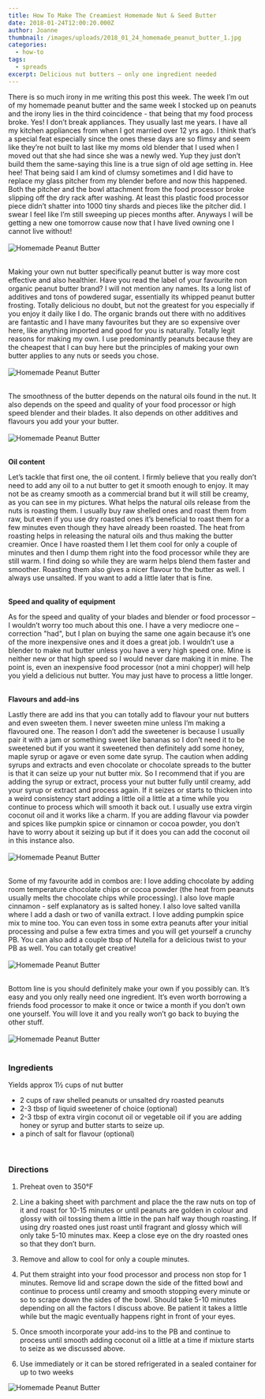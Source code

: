 ```yaml
---
title: How To Make The Creamiest Homemade Nut & Seed Butter
date: 2018-01-24T12:00:20.000Z
author: Joanne
thumbnail: /images/uploads/2018_01_24_homemade_peanut_butter_1.jpg
categories:
  - how-to
tags:
  - spreads
excerpt: Delicious nut butters – only one ingredient needed
---
```


There is so much irony in me writing this post this week. The week I’m out of my homemade peanut butter and the same week I stocked up on peanuts and the irony lies in the third coincidence - that being that my food process broke. Yes! I don’t break appliances. They usually last me years.  I have all my kitchen appliances from when I got married over 12 yrs ago. I think that’s a special feat especially since the ones these days are so flimsy and seem like they’re not built to last like my moms old blender that I used when I moved out that she had since she was a newly wed. Yup they just don’t build them the same-saying this line is a true sign of old age setting in. Hee hee! That being said I am kind of clumsy sometimes and I did have to replace my glass pitcher from my blender before and now this happened. Both the pitcher and the bowl attachment from the food processor broke slipping off the dry rack after washing. At least this plastic food processor piece didn’t shatter into 1000 tiny shards and pieces like the pitcher did. I swear I  feel like I’m still sweeping up pieces months after. Anyways I will be getting a new one tomorrow cause now that I have lived owning one I cannot live without!
<br>
<br>
![Homemade Peanut Butter](/images/uploads/2018_01_24_homemade_peanut_butter_2.jpg)
<br>
<br>

Making your own nut butter specifically peanut butter is way more cost effective and also healthier. Have you read the label of your favourite non organic peanut butter brand? I will not mention any names. Its a long list of additives and tons of powdered sugar, essentially its whipped peanut butter frosting.  Totally delicious no doubt,  but not the greatest for you especially if you enjoy it daily like I do. The organic brands out there with no additives are fantastic and I have many favourites but they are so expensive over here, like anything imported and good for you is naturally. Totally legit reasons for making my own. I use predominantly peanuts because they are the cheapest that I can buy here but the principles of making your own butter applies to any nuts or seeds you chose.
<br>
<br>
![Homemade Peanut Butter](/images/uploads/2018_01_24_homemade_peanut_butter_3.jpg)
<br>
<br>

The smoothness of the butter depends on the natural oils found in the nut. It also depends on the speed and quality of your food processor or high speed blender and their blades. It also depends on other additives and flavours you add your your butter.
<br>
<br>
![Homemade Peanut Butter](/images/uploads/2018_01_24_homemade_peanut_butter_4.jpg)
<br>
<br>

**Oil content**

Let’s tackle that first one, the oil content. I firmly believe that you really don’t need to add any oil to a nut butter to get it smooth enough to enjoy.  It may not be as creamy smooth as a commercial brand but it will still be creamy, as you can see in my pictures.  What helps the natural oils release from the nuts is roasting them.  I usually buy raw shelled ones and roast them from raw, but even if you use dry roasted ones it’s beneficial to roast them for a few minutes even though they have already  been roasted. The heat from roasting helps in releasing the natural oils and thus making the butter creamier.  Once I have roasted them I let them cool for only a couple of minutes and then I dump them right into the food processor while they are still warm. I find doing so while they are warm helps blend them faster and smoother. Roasting them also gives a nicer flavour to the butter as well. I always use unsalted. If you want to add a little later that is fine.
<br>
<br>

**Speed and quality of equipment**

As for the speed and quality of your blades and blender or food processor – I wouldn’t worry too much about this one. I have a very mediocre one – correction "had", but I plan on buying the same one again because it’s one of the more inexpensive ones and it does a great job. I wouldn’t use a blender to make nut butter unless you have a very high speed one. Mine is neither new or that high speed so I would never dare making it in mine.  The point is, even an inexpensive food processor (not a mini chopper) will help you yield a delicious nut butter. You may just have to process a little longer.
<br>
<br>

**Flavours and add-ins**

Lastly there are add ins that you can totally add to flavour your nut butters and even sweeten them. I never sweeten mine unless I’m making a flavoured one.  The reason I don’t add the sweetener is because I usually pair it with a jam or something sweet like bananas so I don’t need it to be sweetened but if you want it sweetened then definitely add some honey, maple syrup or agave or even some date syrup.  The caution when adding syrups and extracts and even chocolate or chocolate spreads to the butter is that it can seize up your nut butter mix. So I recommend that if you are adding the syrup or extract, process your nut butter fully until creamy, add your syrup or extract and process again. If it seizes or starts to thicken into a weird consistency start adding a little oil a little at a time while you continue to process which will smooth it back out.  I usually use extra virgin coconut oil and it works like a charm. If you are adding flavour via powder and spices like pumpkin spice or cinnamon or cocoa powder, you don’t have to worry about it seizing up but if it does you can add the coconut oil in this instance also.
<br>
<br>
![Homemade Peanut Butter](/images/uploads/2018_01_24_homemade_peanut_butter_5.jpg)
<br>
<br>

Some of my favourite add in combos are: I love adding chocolate by adding room temperature chocolate chips or cocoa powder (the heat from peanuts usually melts the chocolate chips while processing).
I also love maple cinnamon - self explanatory as is salted honey. I also love salted vanilla where I add a dash or two of vanilla extract.  I love adding pumpkin spice mix to mine too. You can even toss in some extra peanuts after your initial processing and pulse a few extra times and you will get yourself a crunchy PB. You can also add a couple tbsp of Nutella for a delicious twist to your PB as well. You can totally get creative!
<br>
<br>
![Homemade Peanut Butter](/images/uploads/2018_01_24_homemade_peanut_butter_6.jpg)
<br>
<br>

Bottom line is you should definitely make your own if you possibly can. It’s easy and you only really need one ingredient.  It’s even worth borrowing a friends food processor to make it once or twice a month if you don’t own one yourself. You will love it and you really won’t go back to buying the other stuff.
<br>
<br>
![Homemade Peanut Butter](/images/uploads/2018_01_24_homemade_peanut_butter_7.jpg)
<br>
<br>

### Ingredients
Yields approx 1&frac12; cups of nut butter

* 2 cups of raw shelled peanuts or unsalted dry roasted peanuts
* 2-3 tbsp of liquid sweetener of choice (optional)
* 2-3 tbsp of extra virgin coconut oil or vegetable oil if you are adding honey or syrup and butter starts to seize up.
* a pinch of salt for flavour (optional)
<br>

### Directions

1. Preheat oven to 350&deg;F

1. Line a baking sheet with parchment and place the the raw nuts on top of it and roast for 10-15 minutes or until peanuts are golden in colour and glossy with oil tossing them a little in the pan half way though roasting. If using dry roasted ones just roast until fragrant and glossy which will only take 5-10 minutes max.  Keep a close eye on the dry roasted ones so that they don’t burn.

1. Remove and allow to cool for only a couple minutes.

1. Put them straight into your food processor and process non stop for 1 minutes. Remove lid and scrape down the side of the fitted bowl and continue to process until creamy and smooth stopping every minute or so to scrape down the sides of the bowl. Should take 5-10 minutes depending on all the factors I discuss above. Be patient it takes a little while but the magic eventually happens right in front of your eyes.

1. Once smooth incorporate your add-ins to the PB and continue to process until smooth adding coconut oil a little at a time if mixture starts to seize as we discussed above.

1. Use immediately or it can be stored refrigerated in a sealed container for up to two weeks  

![Homemade Peanut Butter](/images/uploads/2018_01_24_homemade_peanut_butter_8.jpg)
<br>
<br>
